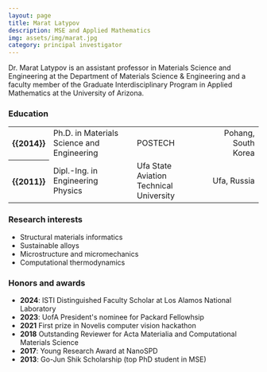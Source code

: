 ```yaml
---
layout: page
title: Marat Latypov
description: MSE and Applied Mathematics
img: assets/img/marat.jpg
category: principal investigator
---
```


Dr. Marat Latypov is an assistant professor in Materials Science and Engineering at the Department of Materials Science & Engineering and a faculty member of the Graduate Interdisciplinary Program in Applied Mathematics at the University of Arizona. 

### Education

<div class="table-responsive">
    <table class="table table-sm table-borderless">
        <tr>
            <th scope="row">{{2014}}</th>
            <td>Ph.D. in Materials Science and Engineering</td>
            <td>POSTECH</td>
            <td align ="right">Pohang, South Korea</td>
        </tr>
        <tr>
            <th scope="row">{{2011}}</th>
            <td>Dipl.-Ing. in Engineering Physics</td>
            <td>Ufa State Aviation Technical University</td>
            <td align ="right">Ufa, Russia</td>
        </tr>
    </table>
</div>

### Research interests

- Structural materials informatics
- Sustainable alloys
- Microstructure and micromechanics
- Computational thermodynamics

### Honors and awards 

- **2024**: ISTI Distinguished Faculty Scholar at Los Alamos National Laboratory
- **2023**: UofA President's nominee for Packard Fellowhsip
- **2021** First prize in Novelis computer vision hackathon
- **2018** Outstanding Reviewer for Acta Materialia and Computational Materials Science
- **2017**: Young Research Award at NanoSPD 
- **2013**: Go-Jun Shik Scholarship (top PhD student in MSE)

